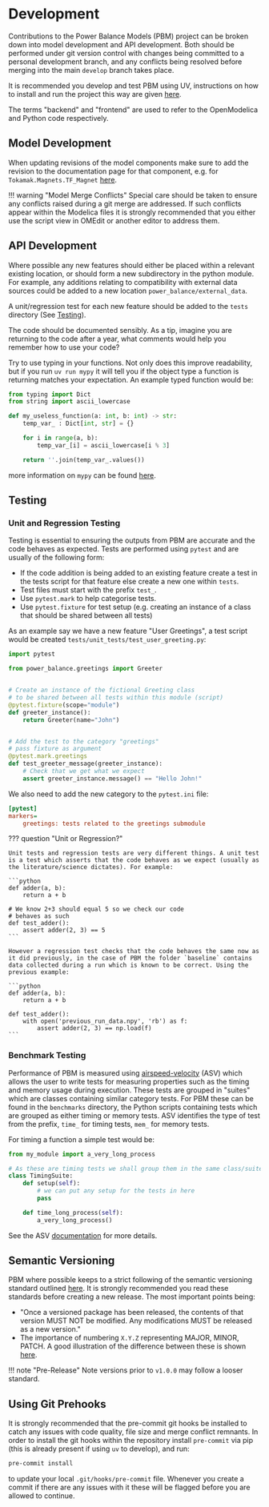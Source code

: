 # Development

Contributions to the Power Balance Models (PBM) project can be broken down into model development and API development. Both should be performed under git version control with changes being committed to a personal development branch, and any conflicts being resolved before merging into the main `develop` branch takes place. 

It is recommended you develop and test PBM using UV, instructions on how to install and run the project this way are given [here](uv.md).

The terms "backend" and "frontend" are used to refer to the OpenModelica and Python code respectively.

## Model Development

When updating revisions of the model components make sure to add the revision to the documentation page for that component, e.g. for `Tokamak.Magnets.TF_Magnet` [here](../modelica/tfcoil/#revisions).

!!! warning "Model Merge Conflicts"
    Special care should be taken to ensure any conflicts raised during a git merge are addressed. If such conflicts appear within the Modelica files it is strongly recommended that you either use the script view in OMEdit or another editor to address them.

## API Development
Where possible any new features should either be placed within a relevant existing location, or should form a new subdirectory in the python module. For example, any additions relating to compatibility with external data sources could be added to a new location `power_balance/external_data`.

A unit/regression test for each new feature should be added to the `tests` directory (See [Testing](#testing)).

The code should be documented sensibly. As a tip, imagine you are returning to the code after a year, what comments would help you remember how to use your code?

Try to use typing in your functions. Not only does this improve readability, but if you run `uv run mypy` it will tell you if the object type a function is returning matches your expectation. An example typed function would be:

``` python
from typing import Dict
from string import ascii_lowercase

def my_useless_function(a: int, b: int) -> str:
    temp_var_ : Dict[int, str] = {}

    for i in range(a, b):
        temp_var_[i] = ascii_lowercase[i % 3]

    return ''.join(temp_var_.values())

```

more information on `mypy` can be found [here](http://mypy-lang.org/).

## Testing
### Unit and Regression Testing
Testing is essential to ensuring the outputs from PBM are accurate and the code behaves as expected. Tests are performed using `pytest` and are usually of the following form:

- If the code addition is being added to an existing feature create a test in the tests script for that feature else create a new one within `tests`.
- Test files must start with the prefix `test_`.
- Use `pytest.mark` to help categorise tests.
- Use `pytest.fixture` for test setup (e.g. creating an instance of a class that should be shared between all tests)

As an example say we have a new feature "User Greetings", a test script would be created `tests/unit_tests/test_user_greeting.py`:

```python
import pytest

from power_balance.greetings import Greeter


# Create an instance of the fictional Greeting class
# to be shared between all tests within this module (script)
@pytest.fixture(scope="module")
def greeter_instance():
    return Greeter(name="John")


# Add the test to the category "greetings"
# pass fixture as argument
@pytest.mark.greetings
def test_greeter_message(greeter_instance):
    # Check that we get what we expect
    assert greeter_instance.message() == "Hello John!"

```

We also need to add the new category to the `pytest.ini` file:
```ini
[pytest]
markers=
    greetings: tests related to the greetings submodule
```

??? question "Unit or Regression?"

    Unit tests and regression tests are very different things. A unit test is a test which asserts that the code behaves as we expect (usually as the literature/science dictates). For example:

    ```python
    def adder(a, b):
        return a + b

    # We know 2+3 should equal 5 so we check our code
    # behaves as such
    def test_adder():
        assert adder(2, 3) == 5
    ```

    However a regression test checks that the code behaves the same now as it did previously, in the case of PBM the folder `baseline` contains data collected during a run which is known to be correct. Using the previous example:

    ```python
    def adder(a, b):
        return a + b

    def test_adder():
        with open('previous_run_data.npy', 'rb') as f:
            assert adder(2, 3) == np.load(f)
    ```

### Benchmark Testing
Performance of PBM is measured using [airspeed-velocity](asv.readthedocs.io/) (ASV) which allows the user to write tests for measuring properties such as the timing and memory usage during execution. These tests are grouped in "suites" which are classes containing similar category tests. For PBM these can be found in the `benchmarks` directory, the Python scripts containing tests which are grouped as either timing or memory tests. ASV identifies the type of test from the prefix, `time_` for timing tests, `mem_` for memory tests.

For timing a function a simple test would be:
```python
from my_module import a_very_long_process

# As these are timing tests we shall group them in the same class/suite
class TimingSuite:
    def setup(self):
        # we can put any setup for the tests in here
        pass

    def time_long_process(self):
        a_very_long_process()
```
See the ASV [documentation](asv.readthedocs.io/) for more details.

## Semantic Versioning
PBM where possible keeps to a strict following of the semantic versioning standard outlined [here](https://semver.org/). It is strongly recommended you read these standards before creating a new release. The most important points being:

- "Once a versioned package has been released, the contents of that version MUST NOT be modified. Any modifications MUST be released as a new version."
- The importance of numbering `X.Y.Z` representing MAJOR, MINOR, PATCH. A good illustration of the difference between these is shown [here](https://medium.com/fiverr-engineering/major-minor-patch-a5298e2e1798).

!!! note "Pre-Release"
    Note versions prior to `v1.0.0` may follow a looser standard.

## Using Git Prehooks
It is strongly recommended that the pre-commit git hooks be installed to catch any issues with code quality, file size and merge conflict remnants. In order to install the git hooks within the repository install `pre-commit` via pip (this is already present if using `uv` to develop), and run:
```sh
pre-commit install
```
to update your local `.git/hooks/pre-commit` file. Whenever you create a commit if there are any issues with it these will be flagged before you are allowed to continue.
